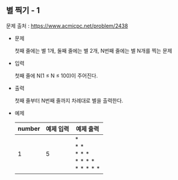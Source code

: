## 별 찍기 - 1

문제 출처 : https://www.acmicpc.net/problem/2438

- 문제 

  첫째 줄에는 별 1개, 둘째 줄에는 별 2개, N번째 줄에는 별 N개를 찍는 문제

  

- 입력

  첫째 줄에 N(1 ≤ N ≤ 100)이 주어진다.

  

- 출력

  첫째 줄부터 N번째 줄까지 차례대로 별을 출력한다.

  

- 예제

  | number | 예제 입력 | 예제 출력                                             |
  | ------ | --------- | ----------------------------------------------------- |
  | 1      | 5         | * <br />* * <br />* * * <br />* * * * <br />* * * * * |
  
